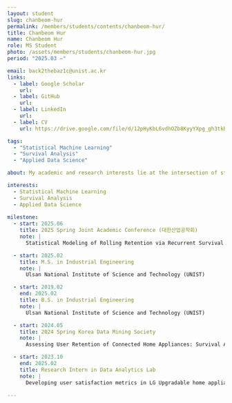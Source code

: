 ```yaml
---
layout: student
slug: chanbeom-hur
permalink: /members/students/contents/chanbeom-hur/
title: Chanbeom Hur
name: Chanbeom Hur
role: MS Student
photo: /assets/members/students/chanbeom-hur.jpg
period: "2025.03 —"

email: back2thebaz1c@unist.ac.kr
links:
  - label: Google Scholar
    url: 
  - label: GitHub
    url: 
  - label: LinkedIn
    url: 
  - label: CV
    url: https://drive.google.com/file/d/12pHyKbL6vdhOZb8KyyYXpg_gh3tkRJt9/view?usp=sharing

tags:
  - "Statistical Machine Learning"
  - "Survival Analysis"
  - "Applied Data Science"

about: My academic and research interests lie at the intersection of statistics and machine learning. I am particularly interested in applying statistical principles to deep learning models to uncover latent structures and patterns within empirical data.

interests:
  - Statistical Machine Learning
  - Survival Analysis
  - Applied Data Science
    
milestone:
  - start: 2025.06
    title: 2025 Spring Joint Academic Conference (대한산업공학회)
    note: |
      Statistical Modeling of Rolling Retention via Recurrent Survival Analysis

  - start: 2025.02
    title: M.S. in Industrial Engineering
    note: |
      Ulsan National Institute of Science and Technology (UNIST)

  - start: 2019.02
    end: 2025.02
    title: B.S. in Industrial Engineering
    note: |
      Ulsan National Institute of Science and Technology (UNIST)

  - start: 2024.05
    title: 2024 Spring Korea Data Mining Society
    note: |
      Assessing User Retention of Connected Home Appliances: Survival Analysis

  - start: 2023.10
    end: 2025.02
    title: Research Intern in Data Analytics Lab
    note: |
      Developing user satisfaction metrics in LG Upgradable home appliances
    
---
```


